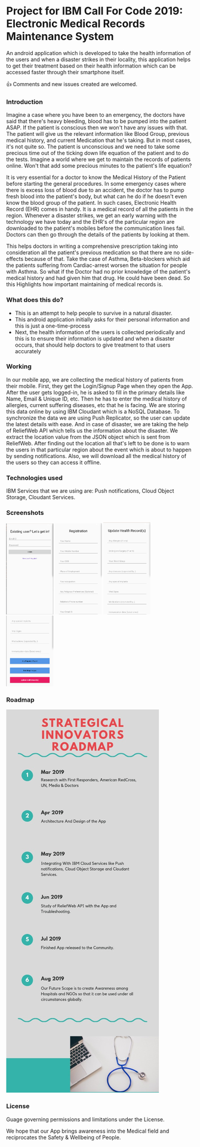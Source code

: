 # Project for IBM Call For Code 2019: Electronic Medical Records Maintenance System

An android application which is developed to take the health information of the users and when a disaster strikes in their locality, this application helps to get their treatment based on their health information which can be accessed faster through their smartphone itself.

👍 Comments and new issues created are welcomed.


### Introduction

Imagine a case where you have been to an emergency, the doctors have said that there's heavy bleeding, blood has to be pumped into the patient ASAP. If the patient is conscious then we won't have any issues with that. The patient will give us the relevant information like Blood Group, previous medical history, and current Medication that he's taking. But in most cases, it's not quite so. The patient is unconscious and we need to take some precious time out of the ticking down life equation of the patient and to do the tests.
Imagine a world where we get to maintain the records of patients online. Won't that add some precious minutes to the patient's life equation?

It is very essential for a doctor to know the Medical History of the Patient before starting the general procedures. In some emergency cases where there is excess loss of blood due to an accident, the doctor has to pump fresh blood into the patient's body, but what can he do if he doesn't even know the blood group of the patient. In such cases, Electronic Health Record (EHR) comes in handy. It is a medical record of all the patients in the region. Whenever a disaster strikes, we get an early warning with the technology we have today and the EHR's of the particular region are downloaded to the patient's mobiles before the communication lines fail. Doctors can then go through the details of the patients by looking at them.
 
This helps doctors in writing a comprehensive prescription taking into consideration all the patient's previous medication so that there are no side-effects because of that. Take the case of Asthma, Beta-blockers which aid the patients suffering from Cardiac-arrest worsen the situation for people with Asthma. So what if the Doctor had no prior knowledge of the patient's medical history and had given him that drug. He could have been dead. So this Highlights how important maintaining of medical records is. 


### What does this do?

* This is an attempt to help people to survive in a natural disaster.
* This android application initially asks for their personal information and this is just a one-time-process
* Next, the health information of the users is collected periodically and this is to ensure their information is updated and when a disaster occurs, that should help doctors to give treatment to that users accurately


### Working

In our mobile app, we are collecting the medical history of patients from their mobile. First, they get the Login/Signup Page when they open the App. After the user gets logged-in, he is asked to fill in the primary details like Name, Email & Unique ID, etc. Then he has to enter the medical history of allergies, current suffering diseases, etc that he is facing. We are storing this data online by using IBM Cloudant which is a NoSQL Database. To synchronize the data we are using Push Replicator, so the user can update the latest details with ease. And in case of disaster, we are taking the help of ReliefWeb API which tells us the information about the disaster. We extract the location value from the JSON object which is sent from ReliefWeb. After finding out the location all that's left to be done is to warn the users in that particular region about the event which is about to happen by sending notifications. Also, we will download all the medical history of the users so they can access it offline.


### Technologies used

IBM Services that we are using are: 
Push notifications,
Cloud Object Storage,
Cloudant Services.

### Screenshots


<img src="screenshots/one.png" width="25%" />
<img src="screenshots/two.png" width="25%" />
<img src="screenshots/three.png" width="25%" />
<img src="screenshots/four.png" width="25%" />


### Roadmap

<img src="screenshots/roadmap.jpeg" />


### License
Guage governing permissions and limitations under
the License.

We hope that our App brings awareness into the Medical field and reciprocates the Safety & Wellbeing of People.
